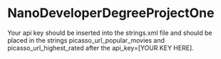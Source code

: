 # NanoDeveloperDegreeProjectOne


Your api key should be inserted into the strings.xml file and should be placed in the strings picasso_url_popular_movies and picasso_url_highest_rated after the api_key=[YOUR KEY HERE].
